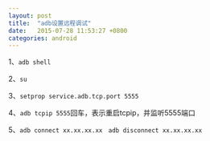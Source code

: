 ```yaml
---
layout: post
title:  "adb设置远程调试"
date:   2015-07-28 11:53:27 +0800
categories: android
---
```



1、`adb shell`

2、`su` 

3、`setprop service.adb.tcp.port 5555`

4、`adb tcpip 5555`回车，表示重启tcpip，并监听5555端口

5、`adb connect xx.xx.xx.xx`   `adb disconnect xx.xx.xx.xx`


